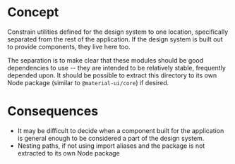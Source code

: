 # Concept

Constrain utilities defined for the design system to one location, specifically separated from the rest of the application. If the design system is built out to provide components, they live here too.

The separation is to make clear that these modules should be good dependencies to use -- they are intended to be relatively stable, frequently depended upon. It should be possible to extract this directory to its own Node package (similar to `@material-ui/core`) if desired.

# Consequences

- It may be difficult to decide when a component built for the application is general enough to be considered a part of the design system.
- Nesting paths, if not using import aliases and the package is not extracted to its own Node package